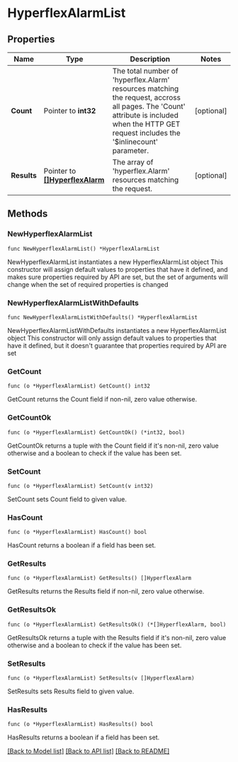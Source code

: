 # HyperflexAlarmList

## Properties

Name | Type | Description | Notes
------------ | ------------- | ------------- | -------------
**Count** | Pointer to **int32** | The total number of &#39;hyperflex.Alarm&#39; resources matching the request, accross all pages. The &#39;Count&#39; attribute is included when the HTTP GET request includes the &#39;$inlinecount&#39; parameter. | [optional] 
**Results** | Pointer to [**[]HyperflexAlarm**](hyperflex.Alarm.md) | The array of &#39;hyperflex.Alarm&#39; resources matching the request. | [optional] 

## Methods

### NewHyperflexAlarmList

`func NewHyperflexAlarmList() *HyperflexAlarmList`

NewHyperflexAlarmList instantiates a new HyperflexAlarmList object
This constructor will assign default values to properties that have it defined,
and makes sure properties required by API are set, but the set of arguments
will change when the set of required properties is changed

### NewHyperflexAlarmListWithDefaults

`func NewHyperflexAlarmListWithDefaults() *HyperflexAlarmList`

NewHyperflexAlarmListWithDefaults instantiates a new HyperflexAlarmList object
This constructor will only assign default values to properties that have it defined,
but it doesn't guarantee that properties required by API are set

### GetCount

`func (o *HyperflexAlarmList) GetCount() int32`

GetCount returns the Count field if non-nil, zero value otherwise.

### GetCountOk

`func (o *HyperflexAlarmList) GetCountOk() (*int32, bool)`

GetCountOk returns a tuple with the Count field if it's non-nil, zero value otherwise
and a boolean to check if the value has been set.

### SetCount

`func (o *HyperflexAlarmList) SetCount(v int32)`

SetCount sets Count field to given value.

### HasCount

`func (o *HyperflexAlarmList) HasCount() bool`

HasCount returns a boolean if a field has been set.

### GetResults

`func (o *HyperflexAlarmList) GetResults() []HyperflexAlarm`

GetResults returns the Results field if non-nil, zero value otherwise.

### GetResultsOk

`func (o *HyperflexAlarmList) GetResultsOk() (*[]HyperflexAlarm, bool)`

GetResultsOk returns a tuple with the Results field if it's non-nil, zero value otherwise
and a boolean to check if the value has been set.

### SetResults

`func (o *HyperflexAlarmList) SetResults(v []HyperflexAlarm)`

SetResults sets Results field to given value.

### HasResults

`func (o *HyperflexAlarmList) HasResults() bool`

HasResults returns a boolean if a field has been set.


[[Back to Model list]](../README.md#documentation-for-models) [[Back to API list]](../README.md#documentation-for-api-endpoints) [[Back to README]](../README.md)


